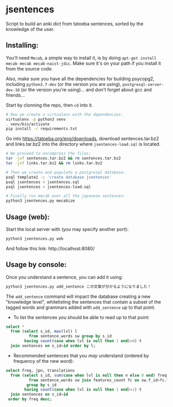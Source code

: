# jsentences
Script to build an anki dict from tatoeba sentences, sorted by the knowledge of the user.

## Installing:

You'll need `Mecab`, a simple way to install it, is by doing `apt-get install mecab mecab mecab-naist-jdic`.  Make sure it's on your path if you install it from the source code.

Also, make sure you have all the dependencies for building psycopg2, including `python3.7-dev` (or the version you are using), `postgresql-server-dev-10` (or the version you're using)... and don't forget about gcc and friends...

Start by clonning the repo, then `cd` into it.

```bash
# Now we create a virtualenv with the dependencies:
virtualenv -p python3 venv
. venv/bin/activate
pip install -r requirements.txt
```

Go into https://tatoeba.org/eng/downloads, download sentences.tar.bz2 and links.tar.bz2 into the directory where `jsentences-load.sql` is located.

```bash
# We proceed to uncompress the files:
tar -jxf sentences.tar.bz2 && rm sentences.tar.bz2
tar -jxf links.tar.bz2 && rm links.tar.bz2

# Then we create and populate a postgresql database:
psql template1 -c 'create database jsentences'
psql jsentences < jsentences.sql
psql jsentences < jsentences-load.sql

# Finally run mecab over all the japanese sentences:
python3 jsentences.py mecabize
```

## Usage (web):
Start the local server with (you may specify another port):
```bash
python3 jsentences.py web
```

And follow this link: http://localhost:8080/

## Usage by console:

Once you understand a sentence, you can add it using:
```bash
python3 jsentences.py add_sentence この文章が分かるようになりました！
```

The `add_sentence` command will impact the database creating a new "knowledge level", whitelisting the sentences that contain a subset of the tagged words and grammars added with `add_sentence` up to that point.

* To list the sentences you should be able to read up to that point:

```sql
select *
  from (select s_id, max(lvl) l
          from sentence_words sw group by s_id
        having count(case when lvl is null then 1 end)=0) t
  join sentences on s_id=id order by l;
```

* Recommended sentences that you *may* understand (ordered by frequency of the new word):
```sql
select freq, jpn, translations
  from (select s_id, sum(case when lvl is null then n else 0 end) freq
          from sentence_words sw join features_count fc on sw.f_id=fc.f_id
         group by s_id
        having count(case when lvl is null then 1 end)=1) t
  join sentences on s_id=id
 order by freq desc;
```
